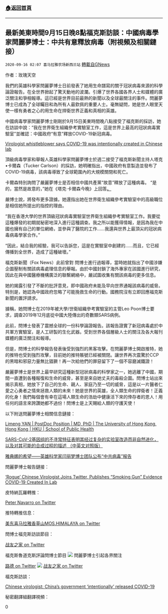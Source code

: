 ###  [:house:返回首頁](https://github.com/ourhimalayas/txt)
---

## 最新美東時間9月15日晚8點福克斯訪談：中國病毒學家閆麗夢博士：中共有意釋放病毒（附視頻及相關鏈接）
`2020-09-16 02:07 喜马拉雅农场新西兰站` [轉載自GNews](https://gnews.org/zh-hant/359907/)

作者：玫瑰天空

我們的英雄科學家閆麗夢博士日前發表了她用生命譜寫的關于冠狀病毒來源的科學論證報告。在全世界掀起了驚天動地的波瀾。引爆了世界各國各界人士和媒體的廣泛關注和爭相報導。這已經是世界目前最熱的新聞以及全球最關注的事件。閆麗夢博士已成為了全球矚目和為所有人最欽佩的重要人士。毫無疑問，她是世人眼里天使一樣有勇者之心的用生命在捍衛世界正義和真相的英雄。

中國病毒學家閆麗夢博士剛剛於9月15日美東時間晚八點接受了福克斯的採訪，她在訪談中說：“我在世界衛生組織參考實驗室工作，這是世界上最高的冠狀病毒實驗室”並確認：中國政府“有意”釋放COVID-19新冠病毒。

[Virologist whistleblower says COVID-19 was intentionally created in Chinese lab](https://video.foxnews.com/v/6191134384001/)



頂級病毒學家和舉報人英雄科學家閆麗夢博士於週二接受了福克斯新聞主持人塔克•卡爾森（Tucker Carlson）的採訪，她明確指出，中國政府有意製造並發布了COVID-19病毒，該病毒導致了全球範圍內的大規模關閉和死亡。

卡爾森特別詢問了嚴麗夢博士是否相信中國共產黨“故意”釋放了這種病毒。 “是的，當然是故意的，”她在《塔克·卡爾森今晚》上回答[。](https://www.foxnews.com/shows/tucker-carlson-tonight)

嚴博士說，將發布更多證據。她還指出她在世界衛生組織參考實驗室中的高級職位是相信她所提出的指控的理由。

“我在香港大學的世界頂級冠狀病毒實驗室世界衛生組織參考實驗室工作。我要從這種爆發的初期就秘密地深入進行這種調查。我之所以能獲得情報，是因為我在中國也擁有自己的單位網絡，並參與了醫院的工作……我還與世界上最頂尖的冠狀病毒病毒學家合作。”

“因此，結合我的經驗，我可以告訴您，這是在實驗室中創建的……而且，它已經傳播到全世界，造成了這種破壞。”

福克斯新聞（Fox News）此前曾對 閆博士進行過報導，當時她就指出了中國涉嫌企圖壓制有關該病毒處理信息的舉報。由於中國封鎖了海外專家在該國進行研究，因此在與中國醫療機構廣泛的聯繫網絡中，嚴試圖收集有關該病毒的更多信息。

她的揭露引發了不斷的批評意見，即中國政府未能及早向世界通報該病毒的威脅。特別是，她認為中國政府忽略了可能挽救生命的行動。國務院沒有立即回應福克斯新聞的置評請求。

據稱，她閆博士在2019年被大學/世衛組織參考實驗室的主管Leo Poon博士要求，調查2019年12月底從中國大陸傳出的奇數類SARS病例。

此前，閆博士發表了震撼全球的一份科學論證報告。該報告證實了新冠病毒處於中共軍方實驗室，是人工研製的生化武器。受到世界各個層級人士的關注及各大報刊媒體的廣泛關注和報導。

但是，閆博士的科學報告發表後受到強烈的黑客攻擊。在閆麗夢博士開啟推特，她的推特也受到強烈攻擊，目前她的推特賬號已經被關閉。讓世界再次震驚於CCP的黑暗和邪惡力量無比猖獗！再一次給他們的罪惡留下了一個不容磨滅鐵證！

嚴麗夢博士是世界上最早研究這種新型冠狀病毒的科學家之一，她逃離了中國，期間一直遭到各種報復和生命的威脅，甚至是來自她丈夫的毒殺企圖。閆博士站出來揭示真相，她放下了自己的生命、親人、家庭乃至一切的威脅，這是以一片醫者仁愛之心勇者之情來拯救人類的未來！她是世界的英雄，全人類生命的捍衛者！正義的化身！我們每個會有幸在這場人類生命的浩劫中健康活下來的倖存者的恩人！用任何的語言來誇讚她都不過份！閆博士是上天賜給人類的守護天使！

以下附送閆麗夢博士相關信息鏈接：

[Limeng YAN | PostDoc Position | MD, PhD | The University of Hong Kong, Hong Kong | HKU | School of Public Health](https://www.researchgate.net/profile/Limeng_Yan)

[SARS-CoV-2基因组的不寻常特征表明其经过复杂的实验室改造而非自然进化，以及对其可能的合成过程的描述 （中英文对照版）](https://gnews.org/zh-hans/357190/)

[雅典娜的希望——英雄科学家闫丽梦博士团队公布“中共病毒”报告](https://gnews.org/zh-hans/356967/)

閆麗夢博士報告鏈接：

[‘Rogue’ Chinese Virologist Joins Twitter, Publishes “Smoking Gun” Evidence COVID-19 Created In Lab](https://www.zerohedge.com/medical/rogue-chinese-virologist-joins-twitter-publishes-evidence-covid-19-created-lab)

皮特納瓦羅轉推：

[Peter Navarro on Twitter](https://twitter.com/peternavarro45/status/1305558115086196737?s=12)

推特轉推信息：

[美东喜马拉雅香草山MOS.HIMALAYA on Twitter](https://twitter.com/mos_himalaya/status/1305595347998306304?s=12)

閆博士福克斯訪談節目：

[战友之家 on Twitter](https://twitter.com/vog2020/status/1306028564983279617?s=12)

福克斯魯道克斯評論閆博士節目
![](https://s3.amazonaws.com/gnews-media-offload/wp-content/uploads/2020/09/16013250/%E9%97%AB%E4%B8%BD%E6%A2%A6.png)
閆麗夢博士引起各界關注

[路德 on Twitter](https://twitter.com/ding_gang/status/1306036871810686979?s=12)
![](https://s3.amazonaws.com/gnews-media-offload/wp-content/uploads/2020/09/16013302/%E9%97%AB1.png)
[战友之家 on Twitter](https://twitter.com/vog2020/status/1306034691884056581?s=12)

福克斯訪談：

[Chinese virologist: China’s government ‘intentionally’ released COVID-19](https://www.foxnews.com/media/chinese-virologist-government-intentionally-coronavirus)

秘密翻譯組翻譯視頻：





0
